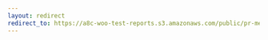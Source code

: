 ```yaml
---
layout: redirect
redirect_to: https://a8c-woo-test-reports.s3.amazonaws.com/public/pr-merge/41946/e2e/index.html
---
```

